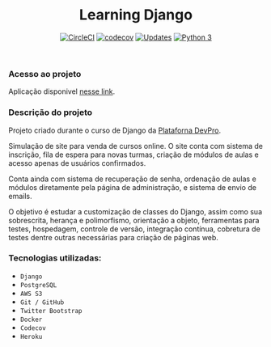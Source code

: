<h1 align="center"> Learning Django </h1>

<div align="center">

[![CircleCI](https://circleci.com/gh/igoraserpac/learning-django/tree/main.svg?style=svg)](https://circleci.com/gh/igoraserpac/learning-django/tree/main)
[![codecov](https://codecov.io/gh/igoraserpac/learning-django/branch/main/graph/badge.svg?token=PE2Z6WHRLA)](https://codecov.io/gh/igoraserpac/learning-django)
[![Updates](https://pyup.io/repos/github/igoraserpac/learning-django/shield.svg)](https://pyup.io/repos/github/igoraserpac/learning-django/)
[![Python 3](https://pyup.io/repos/github/igoraserpac/learning-django/python-3-shield.svg)](https://pyup.io/repos/github/igoraserpac/learning-django/)

</div>
<br>

### Acesso ao projeto

Aplicação disponivel [nesse link](https://pythonprodjango-ic.herokuapp.com/).



### Descrição do projeto 

Projeto criado durante o curso de Django da [Plataforna DevPro](https://pythonpro.com.br/).

Simulação de site para venda de cursos online. O site conta com sistema de inscrição, fila de espera para novas turmas, 
criação de módulos de aulas e acesso apenas de usuários confirmados.

Conta ainda com sistema de recuperação de senha, ordenação de aulas e módulos diretamente pela página de administração,
e sistema de envio de emails.

O objetivo é estudar a customização de classes do Django, assim como sua sobrescrita, herança e polimorfismo, orientação
a objeto, ferramentas para testes, hospedagem, controle de versão, integração contínua, cobretura de testes
dentre outras necessárias para criação de páginas web.




### Tecnologias utilizadas:

- `Django`
- `PostgreSQL`
- `AWS S3`
- `Git / GitHub`
- `Twitter Bootstrap`
- `Docker`
- `Codecov`
- `Heroku`
